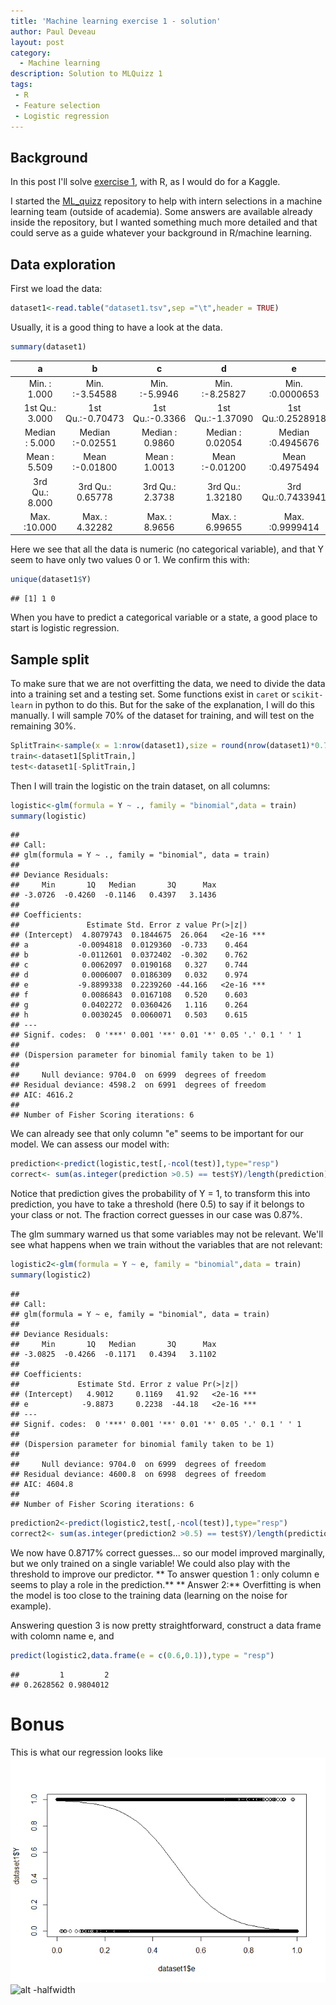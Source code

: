```yaml
---
title: 'Machine learning exercise 1 - solution'
author: Paul Deveau
layout: post
category:
  - Machine learning
description: Solution to MLQuizz 1
tags:
 - R
 - Feature selection
 - Logistic regression
---
```


Background
----------

In this post I'll solve [exercise 1](https://github.com/DeveauP/ML_quizz/tree/master/1_FeatureExtraction), with R,
as I would do for a Kaggle.

<!--more-->

I started the [ML_quizz](https://github.com/DeveauP/ML_quizz/) repository to help with intern selections in a machine 
learning team (outside of academia). Some answers are available already inside the repository, but I wanted something much
more detailed and that could serve as a guide whatever your background in R/machine learning.

Data exploration
----------------

First we load the data:

``` r
dataset1<-read.table("dataset1.tsv",sep ="\t",header = TRUE)
```

Usually, it is a good thing to have a look at the data.

``` r
summary(dataset1)
```

|     |        a       |         b        |        c        |         d        |         e         |        f       |       g       |       h       |        Y       |
|-----|:--------------:|:----------------:|:---------------:|:----------------:|:-----------------:|:--------------:|:-------------:|:-------------:|:--------------:|
|     |  Min. : 1.000  |  Min. :-3.54588  |  Min. :-5.9946  |  Min. :-8.25827  |  Min. :0.0000653  |  Min. : 0.000  |  Min. :0.000  |  Min. : 0.00  |  Min. :0.0000  |
|     | 1st Qu.: 3.000 | 1st Qu.:-0.70473 | 1st Qu.:-0.3366 | 1st Qu.:-1.37090 | 1st Qu.:0.2528918 | 1st Qu.: 3.000 | 1st Qu.:1.000 | 1st Qu.: 7.00 | 1st Qu.:0.0000 |
|     | Median : 5.000 | Median :-0.02551 | Median : 0.9860 | Median : 0.02054 | Median :0.4945676 | Median : 5.000 | Median :1.000 | Median :11.00 | Median :1.0000 |
|     |  Mean : 5.509  |  Mean :-0.01800  |  Mean : 1.0013  |  Mean :-0.01200  |  Mean :0.4975494  |  Mean : 5.029  |  Mean :1.499  |  Mean :11.67  |  Mean :0.5001  |
|     | 3rd Qu.: 8.000 | 3rd Qu.: 0.65778 | 3rd Qu.: 2.3738 | 3rd Qu.: 1.32180 | 3rd Qu.:0.7433941 | 3rd Qu.: 6.000 | 3rd Qu.:2.000 | 3rd Qu.:15.00 | 3rd Qu.:1.0000 |
|     |  Max. :10.000  |  Max. : 4.32282  |  Max. : 8.9656  |  Max. : 6.99655  |  Max. :0.9999414  |  Max. :15.000  |  Max. :5.000  |  Max. :55.00  |  Max. :1.0000  |

Here we see that all the data is numeric (no categorical variable), and that Y seem to have only two values 0 or 1. We confirm this with:

``` r
unique(dataset1$Y)
```

    ## [1] 1 0

When you have to predict a categorical variable or a state, a good place to start is logistic regression.

Sample split
------------

To make sure that we are not overfitting the data, we need to divide the data into a training set and a testing set. Some functions exist in `caret` or `scikit-learn` in python to do this. But for the sake of the explanation, I will do this manually. I will sample 70% of the dataset for training, and will test on the remaining 30%.

``` r
SplitTrain<-sample(x = 1:nrow(dataset1),size = round(nrow(dataset1)*0.7),replace = FALSE)
train<-dataset1[SplitTrain,]
test<-dataset1[-SplitTrain,]
```

Then I will train the logistic on the train dataset, on all columns:

``` r
logistic<-glm(formula = Y ~ ., family = "binomial",data = train)
summary(logistic)
```

    ## 
    ## Call:
    ## glm(formula = Y ~ ., family = "binomial", data = train)
    ## 
    ## Deviance Residuals: 
    ##     Min       1Q   Median       3Q      Max  
    ## -3.0726  -0.4260  -0.1146   0.4397   3.1436  
    ## 
    ## Coefficients:
    ##               Estimate Std. Error z value Pr(>|z|)    
    ## (Intercept)  4.8079743  0.1844675  26.064   <2e-16 ***
    ## a           -0.0094818  0.0129360  -0.733    0.464    
    ## b           -0.0112601  0.0372402  -0.302    0.762    
    ## c            0.0062097  0.0190168   0.327    0.744    
    ## d            0.0006007  0.0186309   0.032    0.974    
    ## e           -9.8899338  0.2239260 -44.166   <2e-16 ***
    ## f            0.0086843  0.0167108   0.520    0.603    
    ## g            0.0402272  0.0360426   1.116    0.264    
    ## h            0.0030245  0.0060071   0.503    0.615    
    ## ---
    ## Signif. codes:  0 '***' 0.001 '**' 0.01 '*' 0.05 '.' 0.1 ' ' 1
    ## 
    ## (Dispersion parameter for binomial family taken to be 1)
    ## 
    ##     Null deviance: 9704.0  on 6999  degrees of freedom
    ## Residual deviance: 4598.2  on 6991  degrees of freedom
    ## AIC: 4616.2
    ## 
    ## Number of Fisher Scoring iterations: 6

We can already see that only column "e" seems to be important for our model. We can assess our model with:

``` r
prediction<-predict(logistic,test[,-ncol(test)],type="resp")
correct<- sum(as.integer(prediction >0.5) == test$Y)/length(prediction)
```

Notice that prediction gives the probability of Y = 1, to transform this into prediction, you have to take a threshold (here 0.5) to say if it belongs to your class or not. The fraction correct guesses in our case was 0.87%.

The glm summary warned us that some variables may not be relevant. We'll see what happens when we train without the variables that are not relevant:

``` r
logistic2<-glm(formula = Y ~ e, family = "binomial",data = train)
summary(logistic2)
```

    ## 
    ## Call:
    ## glm(formula = Y ~ e, family = "binomial", data = train)
    ## 
    ## Deviance Residuals: 
    ##     Min       1Q   Median       3Q      Max  
    ## -3.0825  -0.4266  -0.1171   0.4394   3.1102  
    ## 
    ## Coefficients:
    ##             Estimate Std. Error z value Pr(>|z|)    
    ## (Intercept)   4.9012     0.1169   41.92   <2e-16 ***
    ## e            -9.8873     0.2238  -44.18   <2e-16 ***
    ## ---
    ## Signif. codes:  0 '***' 0.001 '**' 0.01 '*' 0.05 '.' 0.1 ' ' 1
    ## 
    ## (Dispersion parameter for binomial family taken to be 1)
    ## 
    ##     Null deviance: 9704.0  on 6999  degrees of freedom
    ## Residual deviance: 4600.8  on 6998  degrees of freedom
    ## AIC: 4604.8
    ## 
    ## Number of Fisher Scoring iterations: 6

``` r
prediction2<-predict(logistic2,test[,-ncol(test)],type="resp")
correct2<- sum(as.integer(prediction2 >0.5) == test$Y)/length(prediction2)
```

We now have 0.8717% correct guesses... so our model improved marginally, but we only trained on a single variable! We could also play with the threshold to improve our predictor. 
** To answer question 1 : only column e seems to play a role in the prediction.** 
** Answer 2:** Overfitting is when the model is too close to the training data (learning on the noise for example).

Answering question 3 is now pretty straightforward, construct a data frame with colomn name e, and

``` r
predict(logistic2,data.frame(e = c(0.6,0.1)),type = "resp")
```

    ##         1         2 
    ## 0.2628562 0.9804012

Bonus
=====

This is what our regression looks like ![](2017-22-1-ML_exercises_1_files/figure-markdown_github/plot-1.png)
![alt -halfwidth](http://deveaup.github.io/images/plot-1.png)